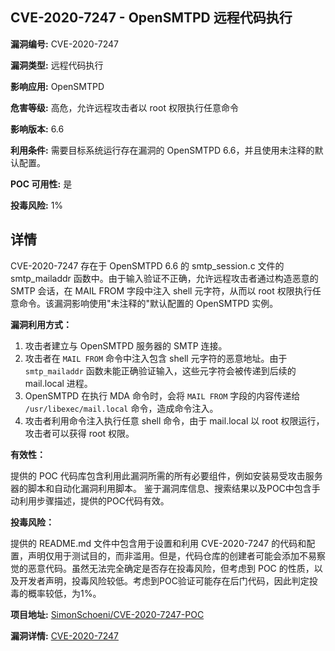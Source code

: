 ## CVE-2020-7247 - OpenSMTPD 远程代码执行

**漏洞编号:** CVE-2020-7247

**漏洞类型:** 远程代码执行

**影响应用:** OpenSMTPD

**危害等级:** 高危，允许远程攻击者以 root 权限执行任意命令

**影响版本:** 6.6

**利用条件:** 需要目标系统运行存在漏洞的 OpenSMTPD 6.6，并且使用未注释的默认配置。

**POC 可用性:** 是

**投毒风险:** 1%

## 详情

CVE-2020-7247 存在于 OpenSMTPD 6.6 的 smtp_session.c 文件的 smtp_mailaddr 函数中。由于输入验证不正确，允许远程攻击者通过构造恶意的 SMTP 会话，在 MAIL FROM 字段中注入 shell 元字符，从而以 root 权限执行任意命令。该漏洞影响使用"未注释的"默认配置的 OpenSMTPD 实例。

**漏洞利用方式：**

1.  攻击者建立与 OpenSMTPD 服务器的 SMTP 连接。
2.  攻击者在 `MAIL FROM` 命令中注入包含 shell 元字符的恶意地址。由于 `smtp_mailaddr` 函数未能正确验证输入，这些元字符会被传递到后续的 mail.local 进程。
3.  OpenSMTPD 在执行 MDA 命令时，会将 `MAIL FROM` 字段的内容传递给 `/usr/libexec/mail.local` 命令，造成命令注入。
4.  攻击者利用命令注入执行任意 shell 命令，由于 mail.local 以 root 权限运行，攻击者可以获得 root 权限。

**有效性：**

提供的 POC 代码库包含利用此漏洞所需的所有必要组件，例如安装易受攻击服务器的脚本和自动化漏洞利用脚本。 鉴于漏洞库信息、搜索结果以及POC中包含手动利用步骤描述，提供的POC代码有效。

**投毒风险：**

提供的 README.md 文件中包含用于设置和利用 CVE-2020-7247 的代码和配置，声明仅用于测试目的，而非滥用。但是，代码仓库的创建者可能会添加不易察觉的恶意代码。虽然无法完全确定是否存在投毒风险，但考虑到 POC 的性质，以及开发者声明，投毒风险较低。考虑到POC验证可能存在后门代码，因此判定投毒的概率较低，为1%。

**项目地址:** [SimonSchoeni/CVE-2020-7247-POC](https://github.com/SimonSchoeni/CVE-2020-7247-POC)

**漏洞详情:** [CVE-2020-7247](https://nvd.nist.gov/vuln/detail/CVE-2020-7247)